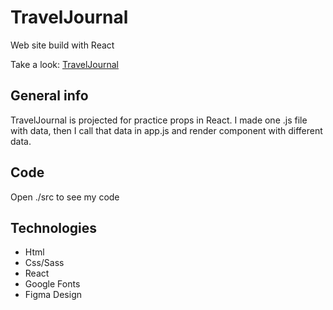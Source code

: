 # TravelJournal

Web site build with React

Take a look: [TravelJournal](https://traveljournalreact.netlify.app/)

## General info

TravelJournal is projected for practice props in React. I made one .js file with data, then I call that data in app.js and render component with different data.

## Code

Open ./src to see my code

## Technologies

* Html
* Css/Sass
* React
* Google Fonts
* Figma Design
